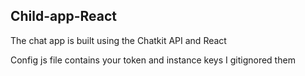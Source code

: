 ## Child-app-React

The chat app is built using the Chatkit API and React

Config js file contains your token and instance keys I gitignored them
